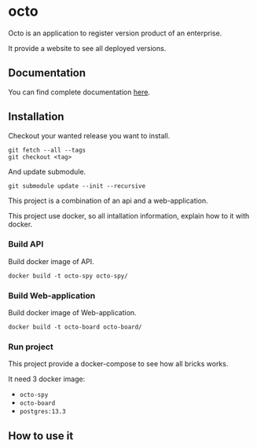 # octo

Octo is an application to register version product of an enterprise.

It provide a website to see all deployed versions.

## Documentation

You can find complete documentation [here](https://zorin95670.github.io/octo-docs/#introduction).

## Installation

Checkout your wanted release you want to install.

```
git fetch --all --tags
git checkout <tag>
```

And update submodule.

```
git submodule update --init --recursive
```

This project is a combination of an api and a web-application.

This project use docker, so all intallation information, explain how to it with docker.


### Build API

Build docker image of API.

```
docker build -t octo-spy octo-spy/
```

### Build Web-application

Build docker image of Web-application.

```
docker build -t octo-board octo-board/
```

### Run project

This project provide a docker-compose to see how all bricks works.

It need 3 docker image:

- `octo-spy`
- `octo-board`
- `postgres:13.3`

## How to use it
